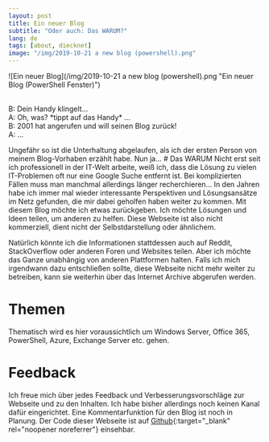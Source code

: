 ```yaml
---
layout: post
title: Ein neuer Blog
subtitle: "Oder auch: Das WARUM?"
lang: de
tags: [about, diecknet]
image: "/img/2019-10-21 a new blog (powershell).png"
---
```

![Ein neuer Blog](/img/2019-10-21 a new blog (powershell).png "Ein neuer Blog (PowerShell Fenster)")<br /><br />
<div class="w3-panel w3-leftbar w3-light-grey">
  <p class="w3-large w3-serif">
B: Dein Handy klingelt...  <br />
A: Oh, was? *tippt auf das Handy* ...  <br />
B: 2001 hat angerufen und will seinen Blog zurück!  <br />
A: ...
  </p>
</div>
Ungefähr so ist die Unterhaltung abgelaufen, als ich der ersten Person von meinem Blog-Vorhaben erzählt habe. Nun ja...
# Das WARUM
Nicht erst seit ich professionell in der IT-Welt arbeite, weiß ich, dass die Lösung zu vielen IT-Problemen oft nur eine Google Suche entfernt ist. Bei komplizierten Fällen muss man manchmal allerdings länger recherchieren... In den Jahren habe ich immer mal wieder interessante Perspektiven und Lösungsansätze im Netz gefunden, die mir dabei geholfen haben weiter zu kommen. 
Mit diesem Blog möchte ich etwas zurückgeben. Ich möchte Lösungen und Ideen teilen, um anderen zu helfen. Diese Webseite ist also nicht kommerziell, dient nicht der Selbstdarstellung oder ähnlichem.

Natürlich könnte ich die Informationen stattdessen auch auf Reddit, StackOverflow oder anderen Foren und Websites teilen. Aber ich möchte das Ganze unabhängig von anderen Plattformen halten. Falls ich mich irgendwann dazu entschließen sollte, diese Webseite nicht mehr weiter zu betreiben, kann sie weiterhin über das Internet Archive abgerufen werden.
# Themen
Thematisch wird es hier voraussichtlich um Windows Server, Office 365, PowerShell, Azure, Exchange Server etc. gehen.
# Feedback
Ich freue mich über jedes Feedback und Verbesserungsvorschläge zur Webseite und zu den Inhalten. Ich habe bisher allerdings noch keinen Kanal dafür eingerichtet. Eine Kommentarfunktion für den Blog ist noch in Planung. Der Code dieser Webseite ist auf [Github](https://github.com/diecknet/diecknet-blog){:target="_blank" rel="noopener noreferrer"} einsehbar.